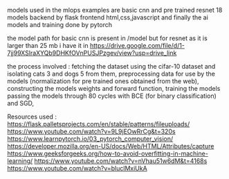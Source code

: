 models used in the mlops examples are basic cnn and pre trained resnet 18 models
backend by flask
frontend html,css,javascript
and finally the ai models and training done by pytorch

the model path for basic cnn is present in /model but for resnet as it is larger than 25 mb i have it in https://drive.google.com/file/d/1-7jj99XSlraXYQb9DHKfOVnPUSJPzgev/view?usp=drive_link

the process involved :
fetching the dataset
  using the cifar-10 dataset and isolating cats 3 and dogs 5 from them,
preprocessing data 
  for use by the models (normalization for pre trained ones obtained from the web), 
constructing 
  the models weights and forward function,
training the models
  passing the models through 80 cycles with BCE (for binary classification) and SGD,

Resources used :
https://flask.palletsprojects.com/en/stable/patterns/fileuploads/
https://www.youtube.com/watch?v=9L9jEOwRrCg&t=320s
https://www.learnpytorch.io/03_pytorch_computer_vision/
https://developer.mozilla.org/en-US/docs/Web/HTML/Attributes/capture
https://www.geeksforgeeks.org/how-to-avoid-overfitting-in-machine-learning/
https://www.youtube.com/watch?v=nVhau51w6dM&t=4168s
https://www.youtube.com/watch?v=bluclMxiUkA

